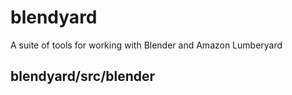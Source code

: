 # blendyard
A suite of tools for working with Blender and Amazon Lumberyard

## blendyard/src/blender

